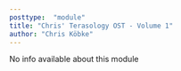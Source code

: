 ```yaml
---
posttype:  "module"  
title: "Chris' Terasology OST - Volume 1"
author: "Chris Köbke"
---
```

No info available about this module
